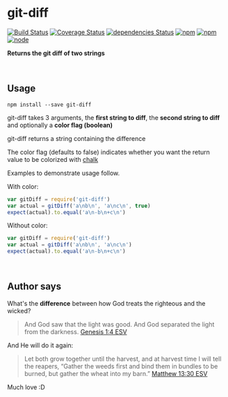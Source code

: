 # git-diff

[![Build Status](https://travis-ci.org/danday74/git-diff.svg?branch=master)](https://travis-ci.org/danday74/git-diff)
[![Coverage Status](https://coveralls.io/repos/github/danday74/git-diff/badge.svg?branch=master)](https://coveralls.io/github/danday74/git-diff?branch=master)
[![dependencies Status](https://david-dm.org/danday74/git-diff/status.svg)](https://david-dm.org/danday74/git-diff)
[![npm](https://img.shields.io/npm/v/git-diff.svg)](https://www.npmjs.com/package/git-diff)
[![npm](https://img.shields.io/npm/dm/git-diff.svg)](https://www.npmjs.com/package/git-diff)
[![node](https://img.shields.io/node/v/git-diff.svg)](https://www.npmjs.com/package/git-diff)

**Returns the git diff of two strings**



<br>

## Usage

`npm install --save git-diff`

git-diff takes 3 arguments, the **first string to diff**, the **second string to diff** and optionally a **color flag (boolean)**

git-diff returns a string containing the difference
 
The color flag (defaults to false) indicates whether you want the return value to be colorized with [chalk](https://www.npmjs.com/package/chalk)

Examples to demonstrate usage follow.
 
With color:

```javascript 1.5
var gitDiff = require('git-diff')
var actual = gitDiff('a\nb\n', 'a\nc\n', true)
expect(actual).to.equal('a\n-b\n+c\n')
```

Without color:

```javascript 1.5
var gitDiff = require('git-diff')
var actual = gitDiff('a\nb\n', 'a\nc\n')
expect(actual).to.equal('a\n-b\n+c\n')
```



<br>

## Author says

What's the **difference** between how God treats the righteous and the wicked?

> And God saw that the light was good. And God separated the light from the darkness. [Genesis 1:4 ESV](https://www.biblegateway.com/passage/?search=Genesis+1%3A4&version=ESV)

And He will do it again:

> Let both grow together until the harvest, and at harvest time I will tell the reapers, “Gather the weeds first and bind them in bundles to be burned, but gather the wheat into my barn.” [Matthew 13:30 ESV](https://www.biblegateway.com/passage/?search=matthew+13%3A30&version=ESV)

Much love :D

<br><br><br><br><br>
